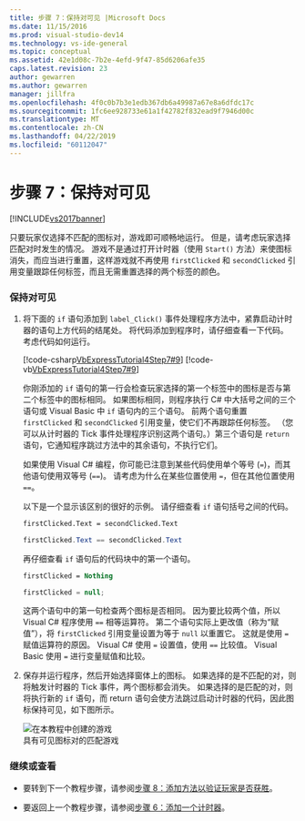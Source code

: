 ```yaml
---
title: 步骤 7：保持对可见 |Microsoft Docs
ms.date: 11/15/2016
ms.prod: visual-studio-dev14
ms.technology: vs-ide-general
ms.topic: conceptual
ms.assetid: 42e1d08c-7b2e-4efd-9f47-85d6206afe35
caps.latest.revision: 23
author: gewarren
ms.author: gewarren
manager: jillfra
ms.openlocfilehash: 4f0c0b7b3e1edb367db6a49987a67e8a6dfdc17c
ms.sourcegitcommit: 1fc6ee928733e61a1f42782f832ead9f7946d00c
ms.translationtype: MT
ms.contentlocale: zh-CN
ms.lasthandoff: 04/22/2019
ms.locfileid: "60112047"
---
```

# <a name="step-7-keep-pairs-visible"></a>步骤 7：保持对可见
[!INCLUDE[vs2017banner](../includes/vs2017banner.md)]

只要玩家仅选择不匹配的图标对，游戏即可顺畅地运行。 但是，请考虑玩家选择匹配对时发生的情况。 游戏不是通过打开计时器（使用 `Start()` 方法）来使图标消失，而应当进行重置，这样游戏就不再使用 `firstClicked` 和 `secondClicked` 引用变量跟踪任何标签，而且无需重置选择的两个标签的颜色。  
  
### <a name="to-keep-pairs-visible"></a>保持对可见  
  
1. 将下面的 `if` 语句添加到 `label_Click()` 事件处理程序方法中，紧靠启动计时器的语句上方代码的结尾处。 将代码添加到程序时，请仔细查看一下代码。 考虑代码如何运行。  
  
     [!code-csharp[VbExpressTutorial4Step7#9](../snippets/csharp/VS_Snippets_VBCSharp/vbexpresstutorial4step7/cs/form1.cs#9)]
     [!code-vb[VbExpressTutorial4Step7#9](../snippets/visualbasic/VS_Snippets_VBCSharp/vbexpresstutorial4step7/vb/form1.vb#9)]  
  
     你刚添加的 `if` 语句的第一行会检查玩家选择的第一个标签中的图标是否与第二个标签中的图标相同。 如果图标相同，则程序执行 C# 中大括号之间的三个语句或 Visual Basic 中 `if` 语句内的三个语句。 前两个语句重置 `firstClicked` 和 `secondClicked` 引用变量，使它们不再跟踪任何标签。 （您可以从计时器的 Tick 事件处理程序识别这两个语句。）第三个语句是 `return` 语句，它通知程序跳过方法中的其余语句，不执行它们。  
  
     如果使用 Visual C# 编程，你可能已注意到某些代码使用单个等号 (`=`)，而其他语句使用双等号 (`==`)。 请考虑为什么在某些位置使用 `=`，但在其他位置使用 `==`。  
  
     以下是一个显示该区别的很好的示例。 请仔细查看 `if` 语句括号之间的代码。  
  
    ```vb  
    firstClicked.Text = secondClicked.Text  
    ```  
  
    ```csharp  
    firstClicked.Text == secondClicked.Text  
    ```  
  
     再仔细查看 `if` 语句后的代码块中的第一个语句。  
  
    ```vb  
    firstClicked = Nothing  
    ```  
  
    ```csharp  
    firstClicked = null;  
    ```  
  
     这两个语句中的第一句检查两个图标是否相同。 因为要比较两个值，所以 Visual C# 程序使用 `==` 相等运算符。 第二个语句实际上更改值（称为“赋值”），将 `firstClicked` 引用变量设置为等于 `null` 以重置它。 这就是使用 `=` 赋值运算符的原因。 Visual C# 使用 `=` 设置值，使用 `==` 比较值。 Visual Basic 使用 `=` 进行变量赋值和比较。  
  
2. 保存并运行程序，然后开始选择窗体上的图标。 如果选择的是不匹配的对，则将触发计时器的 Tick 事件，两个图标都会消失。 如果选择的是匹配的对，则将执行新的 `if` 语句，而 return 语句会使方法跳过启动计时器的代码，因此图标保持可见，如下图所示。  
  
     ![在本教程中创建的游戏](../ide/media/express-finishedgame.png "Express_FinishedGame")  
具有可见图标对的匹配游戏  
  
### <a name="to-continue-or-review"></a>继续或查看  
  
- 要转到下一个教程步骤，请参阅[步骤 8：添加方法以验证玩家是否获胜](../ide/step-8-add-a-method-to-verify-whether-the-player-won.md)。  
  
- 要返回上一个教程步骤，请参阅[步骤 6：添加一个计时器](../ide/step-6-add-a-timer.md)。
